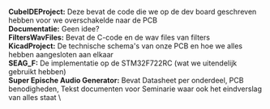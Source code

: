 **CubeIDEProject:** Deze bevat de code die we op de dev board geschreven hebben voor we overschakelde naar de PCB \
**Documentatie:** Geen idee? \
**FiltersWavFiles:** Bevat de C-code en de wav files van filters \
**KicadProject:** De technische schema's van onze PCB en hoe we alles hebben aangesloten aan elkaar \
**SEAG_F:** De implementatie op de STM32F722RC (wat we uitendelijk gebruikt hebben) \
**Super Epische Audio Generator:** Bevat Datasheet per onderdeel, PCB benodigheden, Tekst documenten voor Seminarie waar ook het eindverslag van alles staat \
